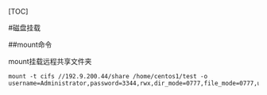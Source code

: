[TOC]

#磁盘挂载

##mount命令

mount挂载远程共享文件夹

	mount -t cifs //192.9.200.44/share /home/centos1/test -o username=Administrator,password=3344,rwx,dir_mode=0777,file_mode=0777,uid=centos1,gid=centos